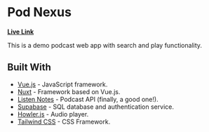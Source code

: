 # Pod Nexus

**[Live Link](https://podcast-web-player.netlify.app/)**

This is a demo podcast web app with search and play functionality.

## Built With

- [Vue.js](https://vuejs.org/) - JavaScript framework.
- [Nuxt](https://nuxt.com) - Framework based on Vue.js.
- [Listen Notes](https://www.listennotes.com/) - Podcast API (finally, a good one!).
- [Supabase](https://supabase.com/) - SQL database and authentication service.
- [Howler.js](https://howlerjs.com/) - Audio player.
- [Tailwind CSS](https://tailwindcss.com) - CSS Framework.
